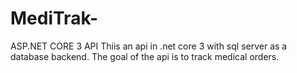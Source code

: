 # MediTrak-
ASP.NET CORE 3 API Thiis an api in .net core 3 with sql server as a database backend. The goal of the api is to track medical orders.
